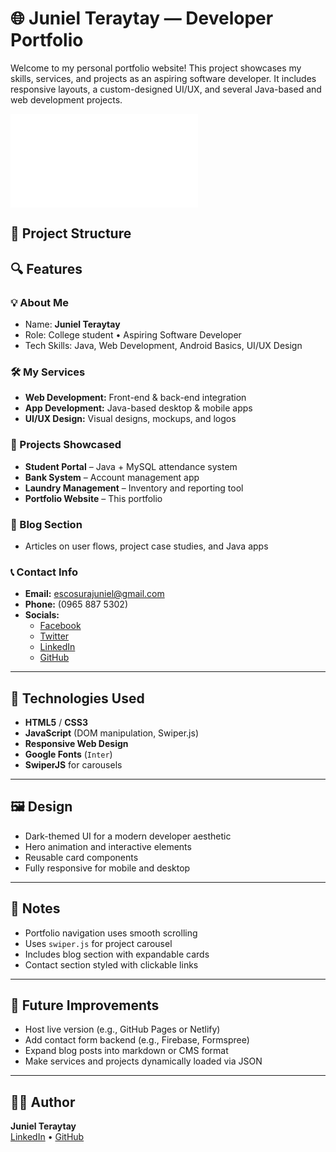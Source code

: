 # 🌐 Juniel Teraytay — Developer Portfolio

Welcome to my personal portfolio website! This project showcases my skills, services, and projects as an aspiring software developer. It includes responsive layouts, a custom-designed UI/UX, and several Java-based and web development projects.

![Portfolio Preview](file:///C:/Users/USER/Documents/GitHub/My2ndwebsite/My2ndproject.html)

## 📁 Project Structure

## 🔍 Features

### 💡 About Me
- Name: **Juniel Teraytay**
- Role: College student • Aspiring Software Developer
- Tech Skills: Java, Web Development, Android Basics, UI/UX Design

### 🛠️ My Services
- **Web Development:** Front-end & back-end integration
- **App Development:** Java-based desktop & mobile apps
- **UI/UX Design:** Visual designs, mockups, and logos

### 🧪 Projects Showcased
- **Student Portal** – Java + MySQL attendance system
- **Bank System** – Account management app
- **Laundry Management** – Inventory and reporting tool
- **Portfolio Website** – This portfolio

### 📝 Blog Section
- Articles on user flows, project case studies, and Java apps

### 📞 Contact Info
- **Email:** [escosurajuniel@gmail.com](mailto:escosurajuniel@gmail.com)  
- **Phone:** (0965 887 5302)  
- **Socials:**  
  - [Facebook](https://facebook.com/profile.php?id=61579302597680)  
  - [Twitter](https://x.com/Juniel_Teraytay)  
  - [LinkedIn](https://www.linkedin.com/in/juniel-teraytay-767672380/)  
  - [GitHub](https://github.com/escosurajuniel-sudo/JunielT)

---

## 🚀 Technologies Used

- **HTML5** / **CSS3**
- **JavaScript** (DOM manipulation, Swiper.js)
- **Responsive Web Design**
- **Google Fonts** (`Inter`)
- **SwiperJS** for carousels

---

## 🖼️ Design

- Dark-themed UI for a modern developer aesthetic  
- Hero animation and interactive elements  
- Reusable card components  
- Fully responsive for mobile and desktop

---

## 📌 Notes

- Portfolio navigation uses smooth scrolling
- Uses `swiper.js` for project carousel
- Includes blog section with expandable cards
- Contact section styled with clickable links

---

## 🔧 Future Improvements

- Host live version (e.g., GitHub Pages or Netlify)
- Add contact form backend (e.g., Firebase, Formspree)
- Expand blog posts into markdown or CMS format
- Make services and projects dynamically loaded via JSON

---

## 🧑‍💻 Author

**Juniel Teraytay**  
[LinkedIn](https://www.linkedin.com/in/juniel-teraytay-767672380/) • [GitHub](https://github.com/escosurajuniel-sudo/JunielT)
